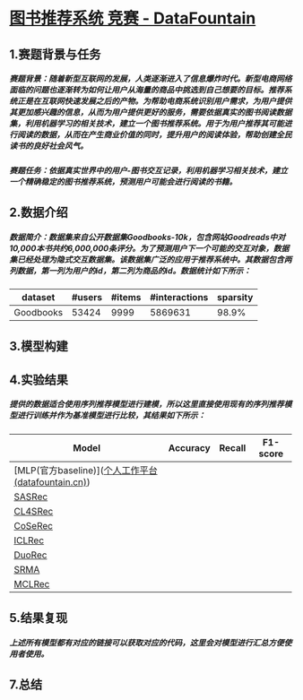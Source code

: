 

# [图书推荐系统 竞赛 - DataFountain](https://www.datafountain.cn/competitions/542)

## 1.赛题背景与任务

##### 赛题背景：随着新型互联网的发展，人类逐渐进入了信息爆炸时代。新型电商网络面临的问题也逐渐转为如何让用户从海量的商品中挑选到自己想要的目标。推荐系统正是在互联网快速发展之后的产物。为帮助电商系统识别用户需求，为用户提供其更加感兴趣的信息，从而为用户提供更好的服务，需要依据真实的图书阅读数据集，利用机器学习的相关技术，建立一个图书推荐系统。用于为用户推荐其可能进行阅读的数据，从而在产生商业价值的同时，提升用户的阅读体验，帮助创建全民读书的良好社会风气。

##### 赛题任务：依据真实世界中的用户-图书交互记录，利用机器学习相关技术，建立一个精确稳定的图书推荐系统，预测用户可能会进行阅读的书籍。

## 2.数据介绍

##### 数据简介：数据集来自公开数据集Goodbooks-10k，包含网站Goodreads中对10,000本书共约6,000,000条评分。为了预测用户下一个可能的交互对象，数据集已经处理为隐式交互数据集。该数据集广泛的应用于推荐系统中。其数据包含两列数据，第一列为用户的id，第二列为商品的id。数据统计如下所示：

| dataset   | #users | #items | #interactions | sparsity |
| --------- | ------ | ------ | ------------- | -------- |
| Goodbooks | 53424  | 9999   | 5869631       | 98.9%    |

## 3.模型构建

## 4.实验结果

##### 提供的数据适合使用序列推荐模型进行建模，所以这里直接使用现有的序列推荐模型进行训练并作为基准模型进行比较，其结果如下所示：

| Model                                                        | Accuracy | Recall | F1-score |
| ------------------------------------------------------------ | -------- | ------ | -------- |
| [MLP(官方baseline)]([个人工作平台 (datafountain.cn)](https://work.datafountain.cn/forum?id=563&type=2&source=1)) |          |        |          |
| [SASRec](https://arxiv.org/abs/1808.09781)                   |          |        |          |
| [CL4SRec](https://arxiv.org/abs/2010.14395)                  |          |        |          |
| [CoSeRec](https://arxiv.org/abs/2108.06479)                  |          |        |          |
| [ICLRec](https://arxiv.org/pdf/2202.02519.pdf)               |          |        |          |
| [DuoRec](https://arxiv.org/abs/2110.05730)                   |          |        |          |
| [SRMA](https://arxiv.org/abs/2203.15508)                     |          |        |          |
| [MCLRec](https://github.com/QinHsiu/MCLRec)                  |          |        |          |

## 5.结果复现

##### 上述所有模型都有对应的链接可以获取对应的代码，这里会对模型进行汇总方便使用者使用。

## 7.总结



